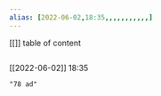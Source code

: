 ```yaml
---
alias: [2022-06-02,18:35,,,,,,,,,,,]
---
```

[[]]
table of content
```toc
```

[[2022-06-02]] 18:35

```query
"78 ad"
```